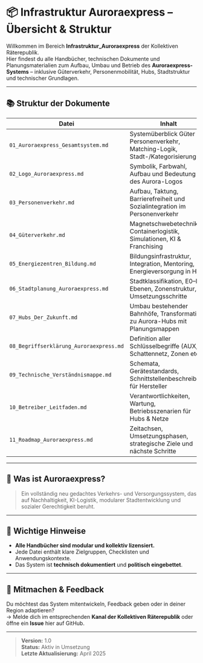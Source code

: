 # 📦 Infrastruktur Auroraexpress – Übersicht & Struktur

Willkommen im Bereich **Infrastruktur_Auroraexpress** der Kollektiven Räterepublik.  
Hier findest du alle Handbücher, technischen Dokumente und Planungsmaterialien zum Aufbau, Umbau und Betrieb des **Auroraexpress-Systems** – inklusive Güterverkehr, Personenmobilität, Hubs, Stadtstruktur und technischer Grundlagen.

---

## 📚 Struktur der Dokumente

| Datei | Inhalt |
|-------|--------|
| `01_Auroraexpress_Gesamtsystem.md` | Systemüberblick Güter & Personenverkehr, Matching-Logik, Stadt-/Kategorisierung |
| `02_Logo_Auroraexpress.md` | Symbolik, Farbwahl, Aufbau und Bedeutung des Aurora-Logos |
| `03_Personenverkehr.md` | Aufbau, Taktung, Barrierefreiheit und Sozialintegration im Personenverkehr |
| `04_Güterverkehr.md` | Magnetschwebetechnik, Containerlogistik, Simulationen, KI & Franchising |
| `05_Energiezentren_Bildung.md` | Bildungsinfrastruktur, Integration, Mentoring, Energieversorgung in Hubs |
| `06_Stadtplanung_Auroraexpress.md` | Stadtklassifikation, E0–E4-Ebenen, Zonenstruktur, Umsetzungsschritte |
| `07_Hubs_Der_Zukunft.md` | Umbau bestehender Bahnhöfe, Transformation zu Aurora-Hubs mit Planungsmappen |
| `08_Begriffserklärung_Auroraexpress.md` | Definition aller Schlüsselbegriffe (AUX, Schattennetz, Zonen etc.) |
| `09_Technische_Verständnismappe.md` | Schemata, Gerätestandards, Schnittstellenbeschreibung für Hersteller |
| `10_Betreiber_Leitfaden.md` | Verantwortlichkeiten, Wartung, Betriebsszenarien für Hubs & Netze |
| `11_Roadmap_Auroraexpress.md` | Zeitachsen, Umsetzungsphasen, strategische Ziele und nächste Schritte |

---

## 🧠 Was ist Auroraexpress?

> Ein vollständig neu gedachtes Verkehrs- und Versorgungssystem, das auf Nachhaltigkeit, KI-Logistik, modularer Stadtentwicklung und sozialer Gerechtigkeit beruht.

---

## 📎 Wichtige Hinweise

- **Alle Handbücher sind modular und kollektiv lizensiert.**
- Jede Datei enthält klare Zielgruppen, Checklisten und Anwendungskontexte.
- Das System ist **technisch dokumentiert** und **politisch eingebettet**.

---

## 🤝 Mitmachen & Feedback

Du möchtest das System mitentwickeln, Feedback geben oder in deiner Region adaptieren?  
→ Melde dich im entsprechenden **Kanal der Kollektiven Räterepublik** oder öffne ein **Issue** hier auf GitHub.

---

> **Version:** 1.0  
> **Status:** Aktiv in Umsetzung  
> **Letzte Aktualisierung:** April 2025
